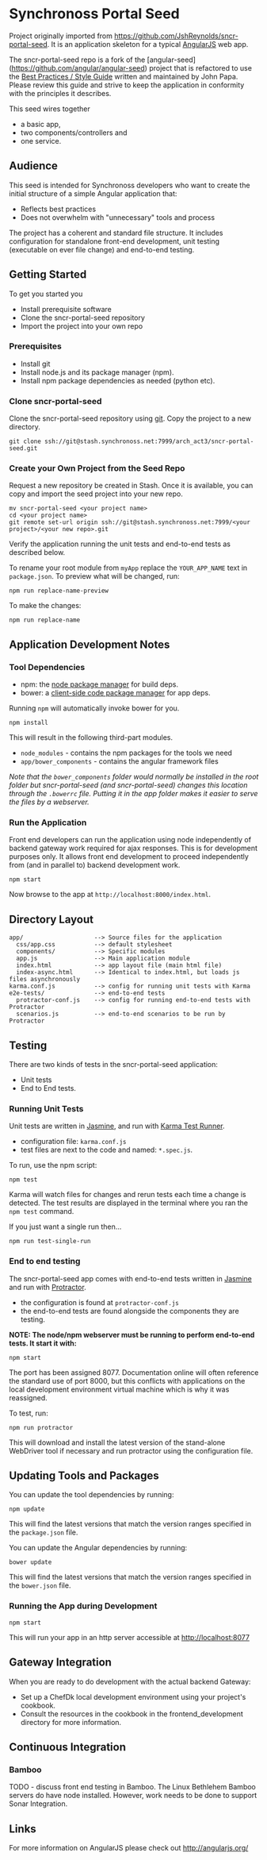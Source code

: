 # Synchronoss Portal Seed

Project originally imported from https://github.com/JshReynolds/sncr-portal-seed.  It is an application skeleton for a typical [AngularJS](http://angularjs.org/) web app. 

The sncr-portal-seed repo is a fork of the [angular-seed] (https://github.com/angular/angular-seed) project that is refactored to use the [Best Practices / Style Guide](https://github.com/johnpapa/angular-styleguide) written and maintained by John Papa.  Please review this guide and strive to
keep the application in conformity with the principles it describes.

This seed wires together
 
*  a basic app, 
*  two components/controllers and 
*  one service.  

## Audience 
This seed is intended for Synchronoss developers who want to create the initial structure of a simple Angular application that:

* Reflects best practices
* Does not overwhelm with "unnecessary" tools and process

The project has a coherent and standard file structure.  It includes configuration for standalone front-end development, unit testing (executable on ever file change) and end-to-end testing.

## Getting Started

To get you started you 

* Install prerequisite software
* Clone the sncr-portal-seed repository 
* Import the project into your own repo

### Prerequisites

* Install git
* Install node.js and its package manager (npm).
* Install npm package dependencies as needed (python etc).

### Clone sncr-portal-seed

Clone the sncr-portal-seed repository using [git][git].  Copy the
project to a new directory.

```
git clone ssh://git@stash.synchronoss.net:7999/arch_act3/sncr-portal-seed.git
```	

### Create your Own Project from the Seed Repo

Request a new repository be created in Stash.  Once it is available,
you can copy and import the seed project into your new repo.

```	
mv sncr-portal-seed <your project name>
cd <your project name>
git remote set-url origin ssh://git@stash.synchronoss.net:7999/<your project>/<your new repo>.git
```

Verify the application running the unit tests and end-to-end tests as described below.

To rename your root module from `myApp` replace the `YOUR_APP_NAME` text in `package.json`.   To preview what will be changed, run:

```
npm run replace-name-preview
```

To make the changes:

```
npm run replace-name
```

## Application Development Notes

### Tool Dependencies

* npm: the [node package manager][npm] for build deps.
* bower: a [client-side code package manager][bower] for app deps.

Running `npm` will automatically invoke bower for you.

```
npm install
```

This will result in the following third-part modules.

* `node_modules` - contains the npm packages for the tools we need
* `app/bower_components` - contains the angular framework files

*Note that the `bower_components` folder would _normally_ be installed in the root folder but
sncr-portal-seed (and sncr-portal-seed) changes this location through the `.bowerrc` file.  Putting it in the app folder makes it easier to serve the files by a webserver.*

### Run the Application

Front end developers can run the application using node independently of
backend gateway work required for ajax responses.  This is for development
purposes only.  It allows front end development to proceed independently
from (and in parallel to) backend development work.

```
npm start
```

Now browse to the app at `http://localhost:8000/index.html`.


## Directory Layout

```
app/                    --> Source files for the application
  css/app.css           --> default stylesheet
  components/           --> Specific modules
  app.js                --> Main application module
  index.html            --> app layout file (main html file)
  index-async.html      --> Identical to index.html, but loads js files asynchronously
karma.conf.js           --> config for running unit tests with Karma
e2e-tests/              --> end-to-end tests
  protractor-conf.js    --> config for running end-to-end tests with Protractor 
  scenarios.js          --> end-to-end scenarios to be run by Protractor
```

## Testing

There are two kinds of tests in the sncr-portal-seed application: 

* Unit tests 
* End to End tests.

### Running Unit Tests

Unit tests are written in [Jasmine][jasmine], and run with [Karma Test Runner][karma]. 

* configuration file: `karma.conf.js`
* test files are next to the code and named: `*.spec.js`.

To run, use the npm script:

```
npm test
```

Karma will watch files for changes and rerun tests each time a change is detected.  The test results are displayed in the terminal where you ran the `npm test` command.

If you just want a single run then...

```
npm run test-single-run
```


### End to end testing

The sncr-portal-seed app comes with end-to-end tests written in [Jasmine][jasmine] and run with [Protractor][protractor].
 
* the configuration is found at `protractor-conf.js`
* the end-to-end tests are found alongside the components they are testing.

**NOTE: The node/npm webserver must be running to perform end-to-end tests.  It start it with:**

```
npm start
```

The port has been assigned 8077.  Documentation online will often reference the standard use of port 8000, but this conflicts with applications on the local development environment virtual machine which is why it was reassigned.

To test, run:

```
npm run protractor
```

This will download and install the latest version of the stand-alone WebDriver tool if necessary and run protractor using the configuration file.

## Updating Tools and Packages

You can update the tool dependencies by running:

```
npm update
```

This will find the latest versions that match the version ranges specified in the `package.json` file.

You can update the Angular dependencies by running:

```
bower update
```

This will find the latest versions that match the version ranges specified in the `bower.json` file.


### Running the App during Development

```
npm start
```

This will run your app in an http server accessible at [http://localhost:8077](http://localhost:8077)

## Gateway Integration
When you are ready to do development with the actual backend Gateway:

* Set up a ChefDk local development environment using your project's cookbook.
* Consult the resources in the cookbook in the frontend_development directory for more information.

## Continuous Integration

### Bamboo
TODO - discuss front end testing in Bamboo.  The Linux Bethlehem Bamboo servers do have node installed.  However, work needs to be done to support Sonar
Integration.

## Links

For more information on AngularJS please check out http://angularjs.org/

[git]: http://git-scm.com/
[bower]: http://bower.io
[npm]: https://www.npmjs.org/
[node]: http://nodejs.org
[protractor]: https://github.com/angular/protractor
[jasmine]: http://jasmine.github.io
[karma]: http://karma-runner.github.io
[http-server]: https://github.com/nodeapps/http-server
